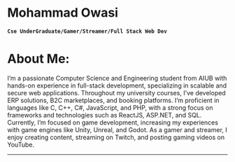 # Mohammad Owasi

**`Cse UnderGraduate/Gamer/Streamer/Full Stack Web Dev`**
   
<h1>About Me: </h1>
I’m a passionate Computer Science and Engineering student from AIUB with hands-on experience in full-stack development, specializing in scalable and secure web applications. Throughout my university courses, I’ve developed ERP solutions, B2C marketplaces, and booking platforms. I’m proficient in languages like C, C++, C#, JavaScript, and PHP, with a strong focus on frameworks and technologies such as ReactJS, ASP.NET, and SQL. 
Currently, I’m focused on game development, increasing my experiences with game engines like Unity, Unreal, and Godot. As a gamer and streamer, I enjoy creating content, streaming on Twitch, and posting gaming videos on YouTube.

<p align="left">
      <a href="https://www.youtube.com/@zashgg">
        
   </p>

---
